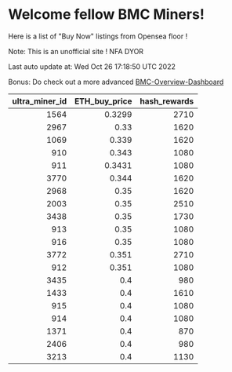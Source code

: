 # Welcome fellow BMC Miners!
Here is a list of "Buy Now" listings from Opensea floor !

Note: This is an unofficial site ! NFA DYOR

Last auto update at: Wed Oct 26 17:18:50 UTC 2022

Bonus: Do check out a more advanced [BMC-Overview-Dashboard](https://dune.com/defifunk/BMC-Overview-Dashboard)


|   ultra_miner_id |   ETH_buy_price |   hash_rewards |
|-----------------:|----------------:|---------------:|
|             1564 |          0.3299 |           2710 |
|             2967 |          0.33   |           1620 |
|             1069 |          0.339  |           1620 |
|              910 |          0.343  |           1080 |
|              911 |          0.3431 |           1080 |
|             3770 |          0.344  |           1620 |
|             2968 |          0.35   |           1620 |
|             2003 |          0.35   |           2510 |
|             3438 |          0.35   |           1730 |
|              913 |          0.35   |           1080 |
|              916 |          0.35   |           1080 |
|             3772 |          0.351  |           2710 |
|              912 |          0.351  |           1080 |
|             3435 |          0.4    |            980 |
|             1433 |          0.4    |           1610 |
|              915 |          0.4    |           1080 |
|              914 |          0.4    |           1080 |
|             1371 |          0.4    |            870 |
|             2406 |          0.4    |            980 |
|             3213 |          0.4    |           1130 |